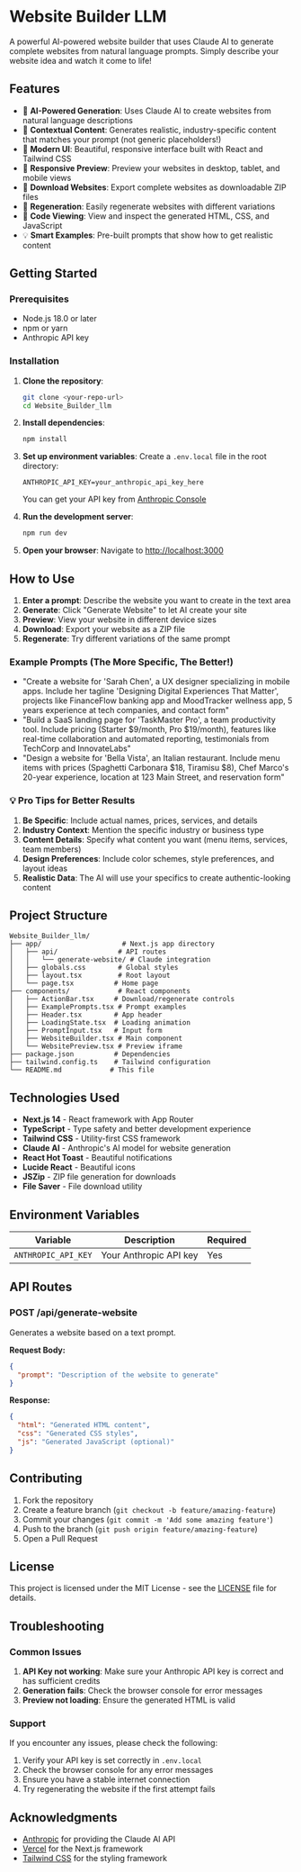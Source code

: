 # Website Builder LLM

A powerful AI-powered website builder that uses Claude AI to generate complete websites from natural language prompts. Simply describe your website idea and watch it come to life!

## Features

- 🤖 **AI-Powered Generation**: Uses Claude AI to create websites from natural language descriptions
- 🎯 **Contextual Content**: Generates realistic, industry-specific content that matches your prompt (not generic placeholders!)
- 🎨 **Modern UI**: Beautiful, responsive interface built with React and Tailwind CSS
- 📱 **Responsive Preview**: Preview your websites in desktop, tablet, and mobile views
- 💾 **Download Websites**: Export complete websites as downloadable ZIP files
- 🔄 **Regeneration**: Easily regenerate websites with different variations
- 📝 **Code Viewing**: View and inspect the generated HTML, CSS, and JavaScript
- 💡 **Smart Examples**: Pre-built prompts that show how to get realistic content

## Getting Started

### Prerequisites

- Node.js 18.0 or later
- npm or yarn
- Anthropic API key

### Installation

1. **Clone the repository**:
   ```bash
   git clone <your-repo-url>
   cd Website_Builder_llm
   ```

2. **Install dependencies**:
   ```bash
   npm install
   ```

3. **Set up environment variables**:
   Create a `.env.local` file in the root directory:
   ```env
   ANTHROPIC_API_KEY=your_anthropic_api_key_here
   ```

   You can get your API key from [Anthropic Console](https://console.anthropic.com/)

4. **Run the development server**:
   ```bash
   npm run dev
   ```

5. **Open your browser**:
   Navigate to [http://localhost:3000](http://localhost:3000)

## How to Use

1. **Enter a prompt**: Describe the website you want to create in the text area
2. **Generate**: Click "Generate Website" to let AI create your site
3. **Preview**: View your website in different device sizes
4. **Download**: Export your website as a ZIP file
5. **Regenerate**: Try different variations of the same prompt

### Example Prompts (The More Specific, The Better!)

- "Create a website for 'Sarah Chen', a UX designer specializing in mobile apps. Include her tagline 'Designing Digital Experiences That Matter', projects like FinanceFlow banking app and MoodTracker wellness app, 5 years experience at tech companies, and contact form"
- "Build a SaaS landing page for 'TaskMaster Pro', a team productivity tool. Include pricing (Starter $9/month, Pro $19/month), features like real-time collaboration and automated reporting, testimonials from TechCorp and InnovateLabs"
- "Design a website for 'Bella Vista', an Italian restaurant. Include menu items with prices (Spaghetti Carbonara $18, Tiramisu $8), Chef Marco's 20-year experience, location at 123 Main Street, and reservation form"

### 💡 Pro Tips for Better Results

1. **Be Specific**: Include actual names, prices, services, and details
2. **Industry Context**: Mention the specific industry or business type
3. **Content Details**: Specify what content you want (menu items, services, team members)
4. **Design Preferences**: Include color schemes, style preferences, and layout ideas
5. **Realistic Data**: The AI will use your specifics to create authentic-looking content

## Project Structure

```
Website_Builder_llm/
├── app/                    # Next.js app directory
│   ├── api/               # API routes
│   │   └── generate-website/ # Claude integration
│   ├── globals.css        # Global styles
│   ├── layout.tsx         # Root layout
│   └── page.tsx          # Home page
├── components/            # React components
│   ├── ActionBar.tsx     # Download/regenerate controls
│   ├── ExamplePrompts.tsx # Prompt examples
│   ├── Header.tsx        # App header
│   ├── LoadingState.tsx  # Loading animation
│   ├── PromptInput.tsx   # Input form
│   ├── WebsiteBuilder.tsx # Main component
│   └── WebsitePreview.tsx # Preview iframe
├── package.json          # Dependencies
├── tailwind.config.ts    # Tailwind configuration
└── README.md            # This file
```

## Technologies Used

- **Next.js 14** - React framework with App Router
- **TypeScript** - Type safety and better development experience
- **Tailwind CSS** - Utility-first CSS framework
- **Claude AI** - Anthropic's AI model for website generation
- **React Hot Toast** - Beautiful notifications
- **Lucide React** - Beautiful icons
- **JSZip** - ZIP file generation for downloads
- **File Saver** - File download utility

## Environment Variables

| Variable | Description | Required |
|----------|-------------|----------|
| `ANTHROPIC_API_KEY` | Your Anthropic API key | Yes |

## API Routes

### POST /api/generate-website

Generates a website based on a text prompt.

**Request Body:**
```json
{
  "prompt": "Description of the website to generate"
}
```

**Response:**
```json
{
  "html": "Generated HTML content",
  "css": "Generated CSS styles",
  "js": "Generated JavaScript (optional)"
}
```

## Contributing

1. Fork the repository
2. Create a feature branch (`git checkout -b feature/amazing-feature`)
3. Commit your changes (`git commit -m 'Add some amazing feature'`)
4. Push to the branch (`git push origin feature/amazing-feature`)
5. Open a Pull Request

## License

This project is licensed under the MIT License - see the [LICENSE](LICENSE) file for details.

## Troubleshooting

### Common Issues

1. **API Key not working**: Make sure your Anthropic API key is correct and has sufficient credits
2. **Generation fails**: Check the browser console for error messages
3. **Preview not loading**: Ensure the generated HTML is valid

### Support

If you encounter any issues, please check the following:

1. Verify your API key is set correctly in `.env.local`
2. Check the browser console for any error messages
3. Ensure you have a stable internet connection
4. Try regenerating the website if the first attempt fails

## Acknowledgments

- [Anthropic](https://anthropic.com) for providing the Claude AI API
- [Vercel](https://vercel.com) for the Next.js framework
- [Tailwind CSS](https://tailwindcss.com) for the styling framework 